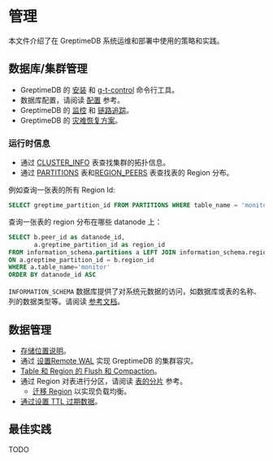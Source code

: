 # 管理

本文件介绍了在 GreptimeDB 系统运维和部署中使用的策略和实践。

## 数据库/集群管理

* GreptimeDB 的 [安装](/getting-started/installation/overview.md) 和 [g-t-control](/reference/gtctl.md) 命令行工具。
* 数据库配置，请阅读 [配置](./configuration.md) 参考。
* GreptimeDB 的 [监控](./monitoring.md) 和 [链路追踪](./tracing.md)。
* GreptimeDB 的 [灾难恢复方案](./disaster-recovery/overview.md)。

### 运行时信息

* 通过 [CLUSTER_INFO](/reference/sql/information-schema/cluster-info.md) 表查找集群的拓扑信息。
* 通过 [PARTITIONS](/reference/sql/information-schema/partitions.md) 表和[REGION_PEERS](/reference/sql/information-schema/region-peers.md) 表查找表的 Region 分布。

例如查询一张表的所有 Region Id:

```sql
SELECT greptime_partition_id FROM PARTITIONS WHERE table_name = 'monitor'
```

查询一张表的 region 分布在哪些 datanode 上：

```sql
SELECT b.peer_id as datanode_id,
       a.greptime_partition_id as region_id
FROM information_schema.partitions a LEFT JOIN information_schema.region_peers b
ON a.greptime_partition_id = b.region_id
WHERE a.table_name='monitor'
ORDER BY datanode_id ASC
```

`INFORMATION_SCHEMA` 数据库提供了对系统元数据的访问，如数据库或表的名称、列的数据类型等。请阅读 [参考文档](/reference/sql/information-schema/overview.md)。

## 数据管理

* [存储位置说明](/user-guide/concepts/storage-location.md)。
* 通过 [设置Remote WAL](./remote-wal/quick-start.md) 实现 GreptimeDB 的集群容灾。
* [Table 和 Region 的 Flush 和 Compaction](/reference/sql/functions#admin-functions)。
* 通过 Region 对表进行分区，请阅读 [表的分片](/contributor-guide/frontend/table-sharding.md) 参考。
  * [迁移 Region](./region-migration.md) 以实现负载均衡。
* [通过设置 TTL 过期数据](/user-guide/concepts/features-that-you-concern#can-i-set-ttl-or-retention-policy-for-different-tables-or-measurements)。

## 最佳实践

TODO